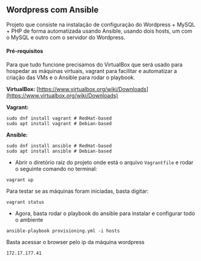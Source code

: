 ## Wordpress com Ansible

Projeto que consiste na instalação de configuração do Wordpress + MySQL + PHP de forma automatizada usando Ansible, usando dois hosts, um com o MySQL e outro com o servidor do Wordpress.

#### Pré-requisitos

Para que tudo funcione precisamos do VirtualBox que será usado para hospedar as máquinas virtuais, vagrant para facilitar e automatizar a criação das VMs e o Ansible para rodar o playbook.

**VirtualBox:**
[https://www.virtualbox.org/wiki/Downloads](https://www.virtualbox.org/wiki/Downloads)

**Vagrant:**
```shell
sudo dnf install vagrant # RedHat-based
sudo apt install vagrant # Debian-based
```

**Ansible:**
```shell
sudo dnf install ansible # RedHat-based
sudo apt install ansible # Debian-based
```

- Abrir o diretório raiz do projeto onde está o arquivo `Vagrantfile` e rodar o seguinte comando no terminal: 
```shell
vagrant up
```
Para testar se as máquinas foram iniciadas, basta digitar:
```shell
vagrant status
```

- Agora, basta rodar o playbook do ansible para instalar e configurar todo o ambiente

```shell
ansible-playbook provisioning.yml -i hosts
```

Basta acessar o browser pelo ip da máquina wordpress

```shell
172.17.177.41
```
